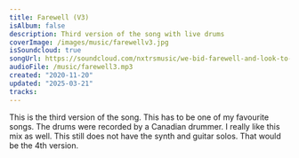 ```yaml
---
title: Farewell (V3)
isAlbum: false
description: Third version of the song with live drums
coverImage: /images/music/farewellv3.jpg
isSoundcloud: true
songUrl: https://soundcloud.com/nxtrsmusic/we-bid-farewell-and-look-to-3
audioFile: /music/farewell3.mp3
created: "2020-11-20"
updated: "2025-03-21"
tracks:
---
```


This is the third version of the song. This has to be one of my favourite songs. The drums were recorded by a Canadian drummer. I really like this mix as well. This still does not have the synth and guitar solos. That would be the 4th version.
